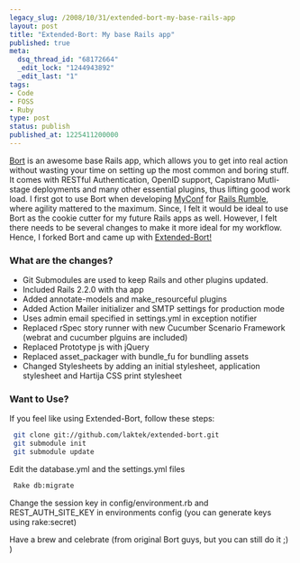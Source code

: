 ```yaml
---
legacy_slug: /2008/10/31/extended-bort-my-base-rails-app
layout: post
title: "Extended-Bort: My base Rails app"
published: true
meta:
  dsq_thread_id: "68172664"
  _edit_lock: "1244943892"
  _edit_last: "1"
tags:
- Code
- FOSS
- Ruby
type: post
status: publish
published_at: 1225411200000
---
```

<a href="http://github.com/fudgestudios/bort/tree/master">Bort</a> is an awesome base Rails app, which allows you to get into real action without wasting your time on setting up the most common and boring stuff. It comes with RESTful Authentication, OpenID support, Capistrano Mutli-stage deployments and many other essential plugins, thus lifting good work load. I first got to use Bort when developing <a href="http://myconfapp.com">MyConf</a> for <a href="http://www.railsrumble.com">Rails Rumble</a>, where agility mattered to the maximum. Since, I felt it would be ideal to use Bort as the cookie cutter for my future Rails apps as well. However, I felt there needs to be several changes to make it more ideal for my workflow. Hence, I forked Bort and came up with <a href="http://github.com/laktek/extended-bort/">Extended-Bort!</a>

<h3>What are the changes?</h3>

<ul>
	<li>Git Submodules are used to keep Rails and other plugins updated.</li>
	<li>Included Rails 2.2.0 with tha app</li>
	<li>Added annotate-models and make_resourceful plugins </li>
	<li>Added Action Mailer initializer and SMTP settings for production mode</li>
	<li>Uses admin email specified in settings.yml in exception notifier</li>
	<li>Replaced rSpec story runner with new Cucumber Scenario Framework (webrat and cucumber plguins are included)</li>
	<li>Replaced Prototype js with jQuery</li>
	<li>Replaced asset_packager with bundle_fu for bundling assets</li>
	<li>Changed Stylesheets by adding an initial stylesheet, application stylesheet and Hartija CSS print stylesheet</li>
</ul>

<h3>Want to Use?</h3>

If you feel like using Extended-Bort, follow these steps:

```bash
 git clone git://github.com/laktek/extended-bort.git
 git submodule init
 git submodule update
```

Edit the database.yml and the settings.yml files

```bash
 Rake db:migrate
```

Change the session key in config/environment.rb and REST_AUTH_SITE_KEY in environments config (you can generate keys using rake:secret)

Have a brew and celebrate (from original Bort guys, but you can still do it ;) )
